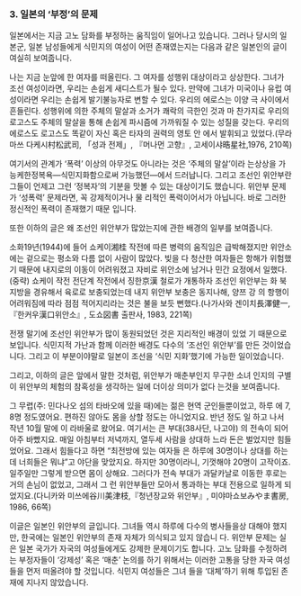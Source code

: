 ### 3. 일본의 ‘부정’의 문제

일본에서는 지금 고노 담화를 부정하는 움직임이 일어나고 있습니다. 그러나 당시의 일본군, 일본 남성들에게 식민지의 여성이 어떤 존재였는지는 다음과 같은 일본인의 글이 여실히 보여줍니다.

나는 지금 눈앞에 한 여자를 떠올린다. 그 여자를 성행위 대상이라고 상상한다. 그녀가 조선 여성이라면, 우리는 손쉽게 새디스트가 될수 있다. 만약에 그녀가 미국이나 유럽 여성이라면 우리는 손쉽게 발기불능자로 변할 수 있다. 우리의 에로스는 이양 극 사이에서 흔들린다. 성행위에 의한 주체의 말살과 소거가 쾌락의 극한인 것과 마 찬가지로 우리의 로고스도 주체의 말살을 통해 손쉽게 파시즘에 가까워질 수 있는 성질을 갖는다. 우리의 에로스도 로고스도 똑같이 자신 혹은 타자의 권력의 영토 안 에서 발휘되고 있었다.(무라마쓰 다케시村松武司, 「성과 전제」, 『머나먼 고향』, 고세이샤晧星社,1976, 210쪽)

여기서의 관계가 ‘폭력’ 이상의 아무것도 아니라는 것은 ‘주체의 말살’이라 는상상을 가능케한정복욕—식민지화함으로써 가능했던—에서 드러납니다. 그리고 조선인 위안부란 그들이 언제고 그런 ‘정복자’의 기분을 맛볼 수 있는 대상이기도 했습니다. 위안부 문제가 ‘성폭력’ 문제라면, 꼭 강제적이거나 물 리적인 폭력이어서가 아닙니다. 바로 그러한 정신적인 폭력이 존재했기 때문 입니다.

또한 이하의 글은 왜 조선인 위안부가 많았는지에 관한 배경의 일부를 보여줍니다.

소화19년(1944)에 들어 쇼케이湘桂 작전에 따른 병력의 움직임은 급박해졌지만 위안소에는 겉으로는 평소와 다름 없이 사람이 많았다. 빚을 다 청산한 여자들은 항해가 위험했기 때문에 내지로의 이동이 어려워졌고 자비로 위안소에 남거나 민간 요정에서 일했다. (중략) 쇼케이 작전 전단계 작전에서 징한京漢 철로가 개통하자 조선인 위안부는 화 북지방을 경유해서 육로로 보충되었는데 내지 위안부 보충은 동지나해, 양쯔 강 의 항행이 어려워짐에 따라 점점 적어지리라는 것은 불을 보듯 뻔했다.(나가사와 겐이치長澤健一,『한커우漢口위안소』, 도쇼図書 출판사, 1983, 221쪽)

전쟁 말기에 조선인 위안부가 많이 동원되었던 것은 지리적인 배경이 있었 기 때문으로 보입니다. 식민지적 가난과 함께 이러한 배경도 다수의 ‘조선인 위안부’를 만든 것이었습니다. 그리고 이 부분이야말로 일본이 조선을 ‘식민 지화’했기에 가능한 일이었습니다.

그리고, 이하의 글은 앞에서 말한 것처럼, 위안부가 매춘부인지 무구한 소녀 인지의 구별이 위안부의 체험의 참혹성을 생각하는 일에 더이상 의미가 없다 는것을 보여줍니다.

그 무렵(주: 민다나오 섬의 타바오에 있을 때)에는 젊은 현역 군인들뿐이었고, 하루 에 7, 8명 정도였어요. 편하진 않아도 몸을 상할 정도는 아니었지요. 반년 정도 일 하고 나서 작년 10월 말에 이 라바울로 왔어요. 여기서는 큰 부대(38사단, 나고야) 의 전속이 되어 아주 바빴지요. 매일 아침부터 저녁까지, 열두세 사람을 상대하 느라 돈은 벌었지만 힘들었어요. 그래서 힘들다고 하면 “최전방에 있는 여자들 은 하루에 30명이나 상대를 하는데 너희들은 뭐냐”고 야단을 맞았지요. 하지만 30명이라니, 기껏해야 20명이 고작이죠. 일주일만 그렇게 받으면 몸이 상해요. 그러다가 전속 부대가 과달카날로 이동한 후로는 거의 손님이 없었고, 그래서 그 런 위안부들만 모아서 통과하는 부대 전용으로 일하게 되었지요.(다니카와 미쓰에谷川美津枝,『청년장교와 위안부』, 미야마쇼보みやま書房, 1986, 66쪽)

이글은 일본인 위안부의 글입니다. 그녀들 역시 하루에 다수의 병사들을상 대해야 했지만, 한국에는 일본인 위안부의 존재 자체가 의식되고 있지 않습니 다. 위안부 문제는 실은 일본 국가가 자국의 여성들에게도 강제한 문제이기도 합니다. 고노 담화를 수정하려는 부정자들이 ‘강제성’ 혹은 ‘매춘’ 논의를 하기 위해서는 이러한 고통을 당한 자국 여성들을 먼저 떠올려야 할 것입니다. 식민지 여성들은 그녀 들을 ‘대체’하기 위해 투입된 존재에 지나지 않았습니다.